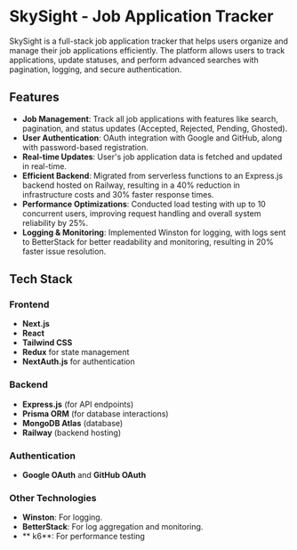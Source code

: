 # SkySight - Job Application Tracker

SkySight is a full-stack job application tracker that helps users organize and manage their job applications efficiently. The platform allows users to track applications, update statuses, and perform advanced searches with pagination, logging, and secure authentication.

## Features

- **Job Management**: Track all job applications with features like search, pagination, and status updates (Accepted, Rejected, Pending, Ghosted).
- **User Authentication**: OAuth integration with Google and GitHub, along with password-based registration.
- **Real-time Updates**: User's job application data is fetched and updated in real-time.
- **Efficient Backend**: Migrated from serverless functions to an Express.js backend hosted on Railway, resulting in a 40% reduction in infrastructure costs and 30% faster response times.
- **Performance Optimizations**: Conducted load testing with up to 10 concurrent users, improving request handling and overall system reliability by 25%.
- **Logging & Monitoring**: Implemented Winston for logging, with logs sent to BetterStack for better readability and monitoring, resulting in 20% faster issue resolution.

## Tech Stack

### Frontend
- **Next.js**
- **React**
- **Tailwind CSS**
- **Redux** for state management
- **NextAuth.js** for authentication

### Backend
- **Express.js** (for API endpoints)
- **Prisma ORM** (for database interactions)
- **MongoDB Atlas** (database)
- **Railway** (backend hosting)

### Authentication
- **Google OAuth** and **GitHub OAuth**

### Other Technologies
- **Winston**: For logging.
- **BetterStack**: For log aggregation and monitoring.
- ** k6**: For performance testing
